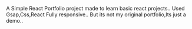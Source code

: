 A Simple React Portfolio project made to learn basic react projects..
Used Gsap,Css,React
Fully responsive..
But its not my original portfolio,Its just a demo..
